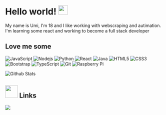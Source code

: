 # Hello world! <img src="https://raw.githubusercontent.com/MartinHeinz/MartinHeinz/master/wave.gif" width="30px">

My name is Umi, I'm 18 and I like working with webscraping and autimation. I'm learning some react and working to become a full stack developer

## Love me some
![JavaScript](https://img.shields.io/badge/-JavaScript-black?style=flat-square&logo=javascript)
![Nodejs](https://img.shields.io/badge/-Nodejs-black?style=flat-square&logo=Node.js)
![Python](https://img.shields.io/badge/-Python-black?style=flat-square&logo=Python)
![React](https://img.shields.io/badge/-React-black?style=flat-square&logo=react)
![Java](https://img.shields.io/badge/-java-E34A86?style=flat-square&logo=java)
![HTML5](https://img.shields.io/badge/-HTML5-E34F26?style=flat-square&logo=html5&logoColor=white)
![CSS3](https://img.shields.io/badge/-CSS3-1572B6?style=flat-square&logo=css3)
![Bootstrap](https://img.shields.io/badge/-Bootstrap-563D7C?style=flat-square&logo=bootstrap)
![TypeScript](https://img.shields.io/badge/-TypeScript-007ACC?style=flat-square&logo=typescript)
![Git](https://img.shields.io/badge/-Git-black?style=flat-square&logo=git)
![Raspberry Pi](https://img.shields.io/badge/-Raspberry%20Pi-C51A4A?style=flat-square&logo=Raspberry-Pi)

![Github Stats](https://github-readme-stats.vercel.app/api?username=UmiVilbig&count_private=true&show_icons=true&include_all_commits=true)

## <img height="40" src="https://i.kym-cdn.com/entries/icons/original/000/015/721/452.gif"/> Links
[![](https://img.shields.io/badge/-linkedin-0073B1?style=flat-square)](https://www.linkedin.com/in/matthew-nanas-792b3b1a3/)
